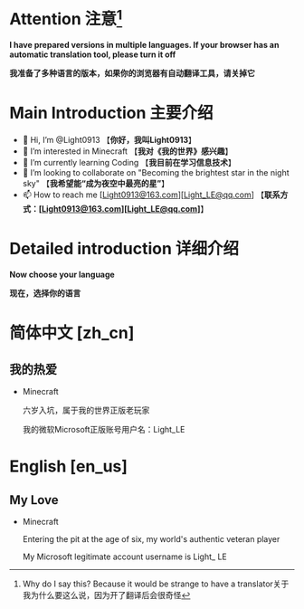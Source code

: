# Attention 注意[^1]

[^1]:Why do I say this? Because it would be strange to have a translator关于我为什么要这么说，因为开了翻译后会很奇怪

**I have prepared versions in multiple languages. If your browser has an automatic translation tool, please turn it off**

**我准备了多种语言的版本，如果你的浏览器有自动翻译工具，请关掉它**

# Main Introduction 主要介绍

- 👋 Hi, I’m @Light0913 【**你好，我叫Light0913**】
- 👀 I’m interested in Minecraft 【**我对《我的世界》感兴趣**】
- 🌱 I’m currently learning Coding 【**我目前在学习信息技术**】
- 💞️ I’m looking to collaborate on "Becoming the brightest star in the night sky" 【**我希望能“成为夜空中最亮的星”**】
- 📫 How to reach me [Light0913@163.com][Light_LE@qq.com] 【**联系方式：[Light0913@163.com][Light_LE@qq.com]**】

# Detailed introduction 详细介绍

**Now choose your language**

**现在，选择你的语言**

# 简体中文 [zh_cn]

## 我的热爱

- Minecraft
  
  六岁入坑，属于我的世界正版老玩家
  
  我的微软Microsoft正版账号用户名：Light_LE

# English [en_us]

## My Love

- Minecraft

  Entering the pit at the age of six, my world's authentic veteran player

  My Microsoft legitimate account username is Light_ LE

<!---
Light0913/Light0913 is a ✨ special ✨ repository because its `README.md` (this file) appears on your GitHub profile.
You can click the Preview link to take a look at your changes.
--->
